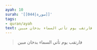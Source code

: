 ```yaml
---
ayah: 10
surah: '[[044|سورة]]'
tags:
- quran/ayah
text: فارتقب يوم تأتي السماء بدخان مبين
---
```

> فارتقب يوم تأتي السماء بدخان مبين
